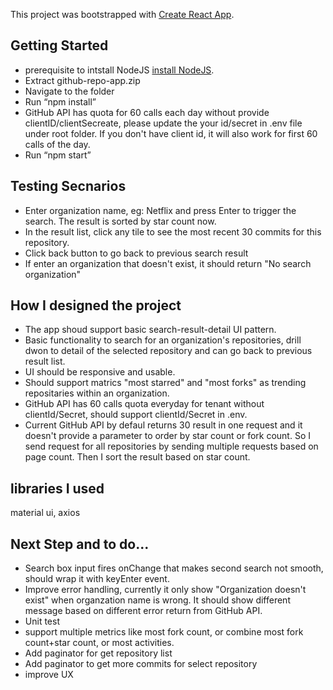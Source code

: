 This project was bootstrapped with [Create React App](https://github.com/facebook/create-react-app).

## Getting Started

- prerequisite to intstall NodeJS [install NodeJS](https://nodejs.org/en/).
- Extract github-repo-app.zip
- Navigate to the folder
- Run “npm install”
- GitHub API has quota for 60 calls each day without provide clientID/clientSecreate, please update the your id/secret in .env file under root folder.
  If you don't have client id, it will also work for first 60 calls of the day.
- Run “npm start”

## Testing Secnarios

- Enter organization name, eg: Netflix and press Enter to trigger the search. The result is sorted by star count now.
- In the result list, click any tile to see the most recent 30 commits for this repository.
- Click back button to go back to previous search result
- If enter an organization that doesn't exist, it should return "No search organization"

## How I designed the project

- The app shoud support basic search-result-detail UI pattern.
- Basic functionality to search for an organization's repositories, drill dwon to detail of the selected repository and can go back to previous result list.
- UI should be responsive and usable.
- Should support matrics "most starred" and "most forks" as trending repositaries within an organization.
- GitHub API has 60 calls quota everyday for tenant without clientId/Secret, should support clientId/Secret in .env.
- Current GitHub API by defaul returns 30 result in one request and it doesn't provide a parameter to order by star count or fork count. So I send request for all repositories by sending multiple requests based on page count. Then I sort the result based on star count.

## libraries I used

material ui, axios

## Next Step and to do...

- Search box input fires onChange that makes second search not smooth, should wrap it with keyEnter event.
- Improve error handling, currently it only show "Organization doesn't exist" when organzation name is wrong. It should show different message based on different error return from GitHub API.
- Unit test
- support multiple metrics like most fork count, or combine most fork count+star count, or most activities.
- Add paginator for get repository list
- Add paginator to get more commits for select repository
- improve UX
